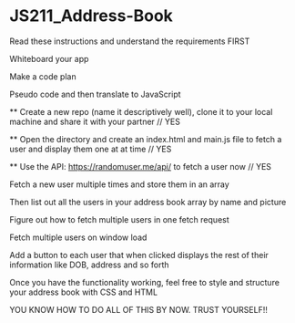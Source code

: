 # JS211_Address-Book

Read these instructions and understand the requirements FIRST

Whiteboard your app

Make a code plan

Pseudo code and then translate to JavaScript

** Create a new repo (name it descriptively well), clone it to your local machine and share it with your partner // YES

** Open the directory and create an index.html and main.js file to fetch a user and display them one at at time // YES

** Use the API: https://randomuser.me/api/ to fetch a user now // YES

Fetch a new user multiple times and store them in an array

Then list out all the users in your address book array by name and picture

Figure out how to fetch multiple users in one fetch request

Fetch multiple users on window load

Add a button to each user that when clicked displays the rest of their information like DOB, address and so forth

Once you have the functionality working, feel free to style and structure your address book with CSS and HTML

YOU KNOW HOW TO DO ALL OF THIS BY NOW. TRUST YOURSELF!!